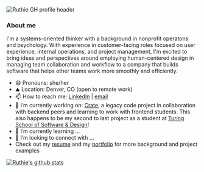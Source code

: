 <img src="https://user-images.githubusercontent.com/62635544/95421996-b87dd580-08fb-11eb-9f23-871bfd6cbc42.png" alt="Ruthie GH profile header"/>

### About me
I'm a systems-oriented thinker with a background in nonprofit operatons and psychology. With experience in customer-facing roles focused on user experience, internal operations, and project management, I'm excited to bring ideas and perspectives around employing human-centered design in managing team collaboration and workflow to a company that builds software that helps other teams work more smoothly and efficiently.  
- 😄 Pronouns: she/her
- ⛰️ Location: Denver, CO (open to remote work)
- 📫 How to reach me: [LinkedIn](https://www.linkedin.com/in/ruthie-r/) | [email](rrabinovitch1@gmail.com)
- 🔭 I’m currently working on: [Crate](https://github.com/rrabinovitch/Crate), a legacy code project in collaboration with backend peers and learning to work with frontend students. This also happens to be my second to last project as a student at [Turing School of Software & Design](turing.io)!
- 🌱 I’m currently learning ...
- 🤔 I’m looking to connect with ...
- Check out my [resume](https://user-images.githubusercontent.com/62635544/95420583-ee6d8a80-08f8-11eb-8bd4-3b17b896d9c3.jpg) and my [portfolio](https://alumni.turing.io/alumni/ruthie-rabinovitch) for more background and project examples


[![Ruthie's github stats](https://github-readme-stats.vercel.app/api?username=rrabinovitch&show_icons=true&theme=nord)](https://github.com/anuraghazra/github-readme-stats)

<!-- is there a way to have a smaller image of my resume embedded that can be expanded when clicked on -->
